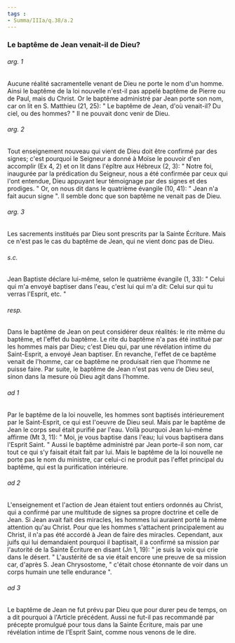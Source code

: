 ```yaml
---
tags : 
- Summa/IIIa/q.38/a.2
---
```


### Le baptême de Jean venait-il de Dieu?

###### arg. 1
Aucune réalité sacramentelle venant de Dieu ne porte le nom d'un homme. Ainsi le baptême de la loi nouvelle n'est-il pas appelé baptême de Pierre ou de Paul, mais du Christ. Or le baptême administré par Jean porte son nom, car on lit en S. Matthieu (21, 25): " Le baptême de Jean, d'où venait-il? Du ciel, ou des hommes? " Il ne pouvait donc venir de Dieu. 

###### arg. 2
Tout enseignement nouveau qui vient de Dieu doit être confirmé par des signes; c'est pourquoi le Seigneur a donné à Moïse le pouvoir d'en accomplir (Ex 4, 2) et on lit dans l'épître aux Hébreux (2, 3): " Notre foi, inaugurée par la prédication du Seigneur, nous a été confirmée par ceux qui l'ont entendue, Dieu appuyant leur témoignage par des signes et des prodiges. " Or, on nous dit dans le quatrième évangile (10, 41): " Jean n'a fait aucun signe ". Il semble donc que son baptême ne venait pas de Dieu. 

###### arg. 3
Les sacrements institués par Dieu sont prescrits par la Sainte Écriture. Mais ce n'est pas le cas du baptême de Jean, qui ne vient donc pas de Dieu. 

###### s.c.
Jean Baptiste déclare lui-même, selon le quatrième évangile (1, 33): " Celui qui m'a envoyé baptiser dans l'eau, c'est lui qui m'a dit: Celui sur qui tu verras l'Esprit, etc. " 

###### resp.
Dans le baptême de Jean on peut considérer deux réalités: le rite même du baptême, et l'effet du baptême. Le rite du baptême n'a pas été institué par les hommes mais par Dieu; c'est Dieu qui, par une révélation intime du Saint-Esprit, a envoyé Jean baptiser. En revanche, l'effet de ce baptême venait de l'homme, car ce baptême ne produisait rien que l'homme ne puisse faire. Par suite, le baptême de Jean n'est pas venu de Dieu seul, sinon dans la mesure où Dieu agit dans l'homme. 

###### ad 1
Par le baptême de la loi nouvelle, les hommes sont baptisés intérieurement par le Saint-Esprit, ce qui est l'oeuvre de Dieu seul. Mais par le baptême de Jean le corps seul était purifié par l'eau. Voilà pourquoi Jean lui-même affirme (Mt 3, 11): " Moi, je vous baptise dans l'eau; lui vous baptisera dans l'Esprit Saint. " Aussi le baptême administré par Jean porte-il son nom, car tout ce qui s'y faisait était fait par lui. Mais le baptême de la loi nouvelle ne porte pas le nom du ministre, car celui-ci ne produit pas l'effet principal du baptême, qui est la purification intérieure. 

###### ad 2
L'enseignement et l'action de Jean étaient tout entiers ordonnés au Christ, qui a confirmé par une multitude de signes sa propre doctrine et celle de Jean. Si Jean avait fait des miracles, les hommes lui auraient porté la même attention qu'au Christ. Pour que les hommes s'attachent principalement au Christ, il n'a pas été accordé à Jean de faire des miracles. Cependant, aux juifs qui lui demandaient pourquoi il baptisait, il a confirmé sa mission par l'autorité de la Sainte Écriture en disant (Jn 1, 19): " je suis la voix qui crie dans le désert. " L'austérité de sa vie était encore une preuve de sa mission car, d'après S. Jean Chrysostome, " c'était chose étonnante de voir dans un corps humain une telle endurance ". 

###### ad 3
Le baptême de Jean ne fut prévu par Dieu que pour durer peu de temps, on a dit pourquoi à l'Article précédent. Aussi ne fut-il pas recommandé par précepte promulgué pour tous dans la Sainte Écriture, mais par une révélation intime de l'Esprit Saint, comme nous venons de le dire. 

